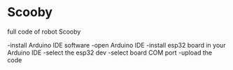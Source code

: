 # Scooby
full code of robot Scooby

-install Arduino IDE software 
-open Arduino IDE
-install esp32 board in your Arduino IDE
-select the esp32 dev 
-select board COM port 
-upload the code
